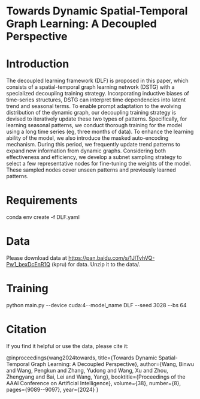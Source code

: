 # Towards Dynamic Spatial-Temporal Graph Learning: A Decoupled Perspective

# Introduction

The decoupled learning framework (DLF) is proposed in this paper, which consists of a spatial-temporal graph learning network (DSTG) with a specialized decoupling training strategy. Incorporating inductive biases of time-series structures, DSTG can interpret time dependencies into latent trend and seasonal terms. To enable prompt adaptation to the evolving distribution of the dynamic graph, our decoupling training strategy is devised to iteratively update these two types of patterns. Specifically, for learning seasonal patterns, we conduct thorough training for the model using a long time series (eg, three months of data). To enhance the learning ability of the model, we also introduce the masked auto-encoding mechanism. During this period, we frequently update trend patterns to expand new information from dynamic graphs. Considering both effectiveness and efficiency, we develop a subnet sampling strategy to select a few representative nodes for fine-tuning the weights of the model. These sampled nodes cover unseen patterns and previously learned patterns.

# Requirements
conda env create -f DLF.yaml

# Data 

Please download data at https://pan.baidu.com/s/1JlTvhVQ-Pw1_bexDcEnR1Q (kpru) for data. Unzip it to the data/.

# Training 

python main.py --device cuda:4--model_name DLF --seed 3028 --bs 64

# Citation

If you find it helpful or use the data, please cite it:

@inproceedings{wang2024towards,
  title={Towards Dynamic Spatial-Temporal Graph Learning: A Decoupled Perspective},
  author={Wang, Binwu and Wang, Pengkun and Zhang, Yudong and Wang, Xu and Zhou, Zhengyang and Bai, Lei and Wang, Yang},
  booktitle={Proceedings of the AAAI Conference on Artificial Intelligence},
  volume={38},
  number={8},
  pages={9089--9097},
  year={2024}
}
